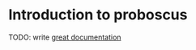 # Introduction to proboscus

TODO: write [great documentation](http://jacobian.org/writing/great-documentation/what-to-write/)
